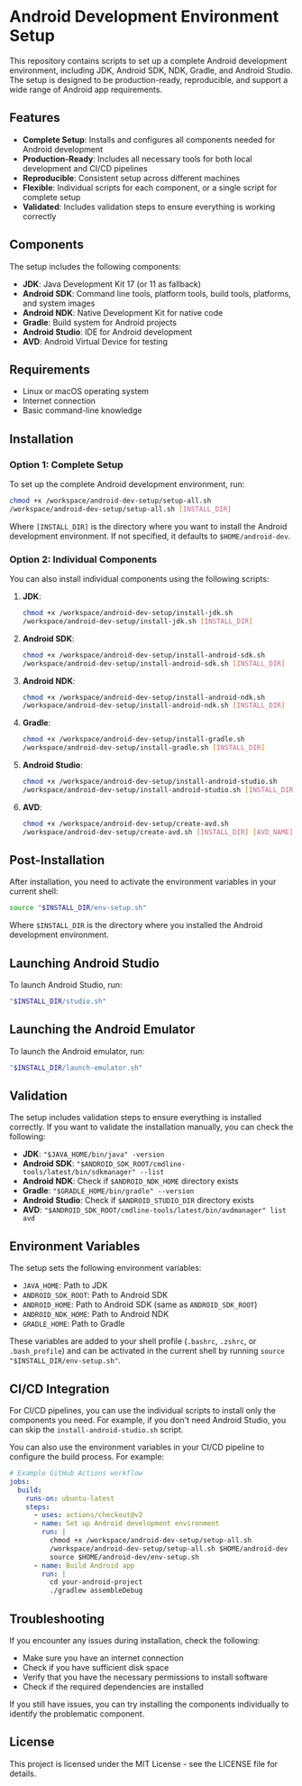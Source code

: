 # Android Development Environment Setup

This repository contains scripts to set up a complete Android development environment, including JDK, Android SDK, NDK, Gradle, and Android Studio. The setup is designed to be production-ready, reproducible, and support a wide range of Android app requirements.

## Features

- **Complete Setup**: Installs and configures all components needed for Android development
- **Production-Ready**: Includes all necessary tools for both local development and CI/CD pipelines
- **Reproducible**: Consistent setup across different machines
- **Flexible**: Individual scripts for each component, or a single script for complete setup
- **Validated**: Includes validation steps to ensure everything is working correctly

## Components

The setup includes the following components:

- **JDK**: Java Development Kit 17 (or 11 as fallback)
- **Android SDK**: Command line tools, platform tools, build tools, platforms, and system images
- **Android NDK**: Native Development Kit for native code
- **Gradle**: Build system for Android projects
- **Android Studio**: IDE for Android development
- **AVD**: Android Virtual Device for testing

## Requirements

- Linux or macOS operating system
- Internet connection
- Basic command-line knowledge

## Installation

### Option 1: Complete Setup

To set up the complete Android development environment, run:

```bash
chmod +x /workspace/android-dev-setup/setup-all.sh
/workspace/android-dev-setup/setup-all.sh [INSTALL_DIR]
```

Where `[INSTALL_DIR]` is the directory where you want to install the Android development environment. If not specified, it defaults to `$HOME/android-dev`.

### Option 2: Individual Components

You can also install individual components using the following scripts:

1. **JDK**:
   ```bash
   chmod +x /workspace/android-dev-setup/install-jdk.sh
   /workspace/android-dev-setup/install-jdk.sh [INSTALL_DIR]
   ```

2. **Android SDK**:
   ```bash
   chmod +x /workspace/android-dev-setup/install-android-sdk.sh
   /workspace/android-dev-setup/install-android-sdk.sh [INSTALL_DIR]
   ```

3. **Android NDK**:
   ```bash
   chmod +x /workspace/android-dev-setup/install-android-ndk.sh
   /workspace/android-dev-setup/install-android-ndk.sh [INSTALL_DIR]
   ```

4. **Gradle**:
   ```bash
   chmod +x /workspace/android-dev-setup/install-gradle.sh
   /workspace/android-dev-setup/install-gradle.sh [INSTALL_DIR]
   ```

5. **Android Studio**:
   ```bash
   chmod +x /workspace/android-dev-setup/install-android-studio.sh
   /workspace/android-dev-setup/install-android-studio.sh [INSTALL_DIR]
   ```

6. **AVD**:
   ```bash
   chmod +x /workspace/android-dev-setup/create-avd.sh
   /workspace/android-dev-setup/create-avd.sh [INSTALL_DIR] [AVD_NAME] [API_LEVEL] [DEVICE]
   ```

## Post-Installation

After installation, you need to activate the environment variables in your current shell:

```bash
source "$INSTALL_DIR/env-setup.sh"
```

Where `$INSTALL_DIR` is the directory where you installed the Android development environment.

## Launching Android Studio

To launch Android Studio, run:

```bash
"$INSTALL_DIR/studio.sh"
```

## Launching the Android Emulator

To launch the Android emulator, run:

```bash
"$INSTALL_DIR/launch-emulator.sh"
```

## Validation

The setup includes validation steps to ensure everything is installed correctly. If you want to validate the installation manually, you can check the following:

- **JDK**: `"$JAVA_HOME/bin/java" -version`
- **Android SDK**: `"$ANDROID_SDK_ROOT/cmdline-tools/latest/bin/sdkmanager" --list`
- **Android NDK**: Check if `$ANDROID_NDK_HOME` directory exists
- **Gradle**: `"$GRADLE_HOME/bin/gradle" --version`
- **Android Studio**: Check if `$ANDROID_STUDIO_DIR` directory exists
- **AVD**: `"$ANDROID_SDK_ROOT/cmdline-tools/latest/bin/avdmanager" list avd`

## Environment Variables

The setup sets the following environment variables:

- `JAVA_HOME`: Path to JDK
- `ANDROID_SDK_ROOT`: Path to Android SDK
- `ANDROID_HOME`: Path to Android SDK (same as `ANDROID_SDK_ROOT`)
- `ANDROID_NDK_HOME`: Path to Android NDK
- `GRADLE_HOME`: Path to Gradle

These variables are added to your shell profile (`.bashrc`, `.zshrc`, or `.bash_profile`) and can be activated in the current shell by running `source "$INSTALL_DIR/env-setup.sh"`.

## CI/CD Integration

For CI/CD pipelines, you can use the individual scripts to install only the components you need. For example, if you don't need Android Studio, you can skip the `install-android-studio.sh` script.

You can also use the environment variables in your CI/CD pipeline to configure the build process. For example:

```yaml
# Example GitHub Actions workflow
jobs:
  build:
    runs-on: ubuntu-latest
    steps:
      - uses: actions/checkout@v2
      - name: Set up Android development environment
        run: |
          chmod +x /workspace/android-dev-setup/setup-all.sh
          /workspace/android-dev-setup/setup-all.sh $HOME/android-dev
          source $HOME/android-dev/env-setup.sh
      - name: Build Android app
        run: |
          cd your-android-project
          ./gradlew assembleDebug
```

## Troubleshooting

If you encounter any issues during installation, check the following:

- Make sure you have an internet connection
- Check if you have sufficient disk space
- Verify that you have the necessary permissions to install software
- Check if the required dependencies are installed

If you still have issues, you can try installing the components individually to identify the problematic component.

## License

This project is licensed under the MIT License - see the LICENSE file for details.